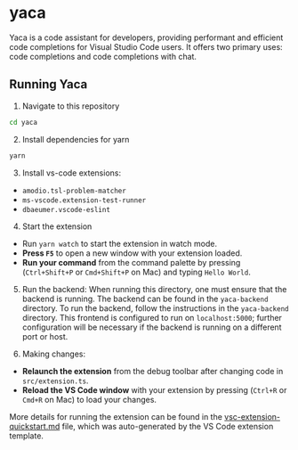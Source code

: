 # yaca

Yaca is a code assistant for developers, providing performant and efficient code completions for Visual Studio Code users. It offers two primary uses: code completions and code completions with chat.

## Running Yaca

1. Navigate to this repository

```bash
cd yaca
```

2. Install dependencies for yarn

```bash
yarn
```

3. Install vs-code extensions:

-   `amodio.tsl-problem-matcher`
-   `ms-vscode.extension-test-runner`
-   `dbaeumer.vscode-eslint`

4. Start the extension

-   Run `yarn watch` to start the extension in watch mode.
-   **Press `F5`** to open a new window with your extension loaded.
-   **Run your command** from the command palette by pressing (`Ctrl+Shift+P` or `Cmd+Shift+P` on Mac) and typing `Hello World`.

5. Run the backend: When running this directory, one must ensure that the backend is running. The backend can be found in the `yaca-backend` directory. To run the backend, follow the instructions in the `yaca-backend` directory. This frontend is configured to run on `localhost:5000`; further configuration will be necessary if the backend is running on a different port or host.

6. Making changes:

-   **Relaunch the extension** from the debug toolbar after changing code in `src/extension.ts`.
-   **Reload the VS Code window** with your extension by pressing (`Ctrl+R` or `Cmd+R` on Mac) to load your changes.

More details for running the extension can be found in the [vsc-extension-quickstart.md](./vsc-extension-quickstart.md) file, which was auto-generated by the VS Code extension template.
